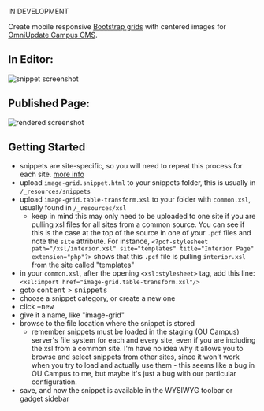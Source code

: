 IN DEVELOPMENT

Create mobile responsive [Bootstrap grids][1] with centered images for [OmniUpdate Campus CMS][2].

## In Editor:  
![snippet screenshot]()

## Published Page:  
![rendered screenshot]()

## Getting Started
* snippets are site-specific, so you will need to repeat this process for each site. 
  [more info](http://support.omniupdate.com/oucampus10/reusable-content/snippets/snippets-setup.html)
* upload `image-grid.snippet.html` to your snippets folder, this is usually in `/_resources/snippets`
* upload `image-grid.table-transform.xsl` to your folder with `common.xsl`, usually found in `/_resources/xsl`
  * keep in mind this may only need to be uploaded to one site if you are pulling xsl files for all sites from a common source. 
    You can see if this is the case at the top of the source in one of your `.pcf` files and note the `site` attribute.
    For instance, `<?pcf-stylesheet path="/xsl/interior.xsl" site="templates" title="Interior Page" extension="php"?>`
    shows that this `.pcf` file is pulling `interior.xsl` from the site called "templates"
* in your `common.xsl`, after the opening `<xsl:stylesheet>` tag, add this line: `<xsl:import href="image-grid.table-transform.xsl"/>`
* goto <kbd>content</kbd> > <kbd>snippets</kbd>
* choose a snippet category, or create a new one
* click <kbd>+new</kbd>
* give it a name, like "image-grid"
* browse to the file location where the snippet is stored
  * remember snippets must be loaded in the staging (OU Campus) server's file system for each and every site, even if you are including the xsl from a common site. I'm have no idea why it allows you to browse and select snippets from other sites, since it won't work when you try to load and actually use them - this seems like a bug in OU Campus to me, but maybe it's just a bug with our particular configuration.
* save, and now the snippet is available in the WYSIWYG toolbar or gadget sidebar

[1]:http://getbootstrap.com/css/#grid
[2]:http://omniupdate.com/products/oucampus/
